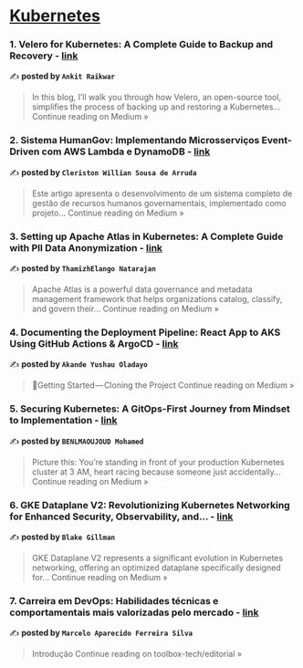 
<h1><a href=https://medium.com/tag/kubernetes/recommended target="_blank" rel="noopener noreferrer">Kubernetes</a></h1>
<h3>1. Velero for Kubernetes: A Complete Guide to Backup and Recovery - <a href="https://medium.com/@ankit1999raikwar/velero-for-kubernetes-a-complete-guide-to-backup-and-recovery-d67be3c38dd1?source=rss------kubernetes-5" target="_blank" rel="noopener noreferrer">link</a></h3>

✍️ **posted by `Ankit Raikwar`**

<blockquote>In this blog, I’ll walk you through how Velero, an open-source tool, simplifies the process of backing up and restoring a Kubernetes…
Continue reading on Medium »</blockquote>

<h3>2. Sistema HumanGov: Implementando Microsserviços Event-Driven com AWS Lambda e DynamoDB - <a href="https://medium.com/@cleriston_cwar/sistema-humangov-implementando-microsservi%C3%A7os-event-driven-com-aws-lambda-e-dynamodb-ccaa541d7c87?source=rss------kubernetes-5" target="_blank" rel="noopener noreferrer">link</a></h3>

✍️ **posted by `Cleriston Willian Sousa de Arruda`**

<blockquote>Este artigo apresenta o desenvolvimento de um sistema completo de gestão de recursos humanos governamentais, implementado como projeto…
Continue reading on Medium »</blockquote>

<h3>3. Setting up Apache Atlas in Kubernetes: A Complete Guide with PII Data Anonymization - <a href="https://thamizhelango.medium.com/setting-up-apache-atlas-in-kubernetes-a-complete-guide-with-pii-data-anonymization-7c492d239d95?source=rss------kubernetes-5" target="_blank" rel="noopener noreferrer">link</a></h3>

✍️ **posted by `ThamizhElango Natarajan`**

<blockquote>Apache Atlas is a powerful data governance and metadata management framework that helps organizations catalog, classify, and govern their…
Continue reading on Medium »</blockquote>

<h3>4. Documenting the Deployment Pipeline: React App to AKS Using GitHub Actions & ArgoCD - <a href="https://medium.com/@akandeoluwanifemi/documenting-the-deployment-pipeline-react-app-to-aks-using-github-actions-argocd-352f708bba4d?source=rss------kubernetes-5" target="_blank" rel="noopener noreferrer">link</a></h3>

✍️ **posted by `Akande Yushau Oladayo`**

<blockquote>🏁Getting Started — Cloning the Project
Continue reading on Medium »</blockquote>

<h3>5. Securing Kubernetes: A GitOps-First Journey from Mindset to Implementation - <a href="https://medium.com/@benlmaoujoud/securing-kubernetes-a-gitops-first-journey-from-mindset-to-implementation-5fb28d40b486?source=rss------kubernetes-5" target="_blank" rel="noopener noreferrer">link</a></h3>

✍️ **posted by `BENLMAOUJOUD Mohamed`**

<blockquote>Picture this: You’re standing in front of your production Kubernetes cluster at 3 AM, heart racing because someone just accidentally…
Continue reading on Medium »</blockquote>

<h3>6. GKE Dataplane V2: Revolutionizing Kubernetes Networking for Enhanced Security, Observability, and… - <a href="https://medium.com/@bgillman_83663/gke-dataplane-v2-revolutionizing-kubernetes-networking-for-enhanced-security-observability-and-b3348de8a735?source=rss------kubernetes-5" target="_blank" rel="noopener noreferrer">link</a></h3>

✍️ **posted by `Blake Gillman`**

<blockquote>GKE Dataplane V2 represents a significant evolution in Kubernetes networking, offering an optimized dataplane specifically designed for…
Continue reading on Medium »</blockquote>

<h3>7. Carreira em DevOps: Habilidades técnicas e comportamentais mais valorizadas pelo mercado - <a href="https://blog.toolboxdevops.cloud/carreira-em-devops-habilidades-t%C3%A9cnicas-e-comportamentais-mais-valorizadas-pelo-mercado-fa2042d96e35?source=rss------kubernetes-5" target="_blank" rel="noopener noreferrer">link</a></h3>

✍️ **posted by `Marcelo Aparecido Ferreira Silva`**

<blockquote>Introdução
Continue reading on toolbox-tech/editorial »</blockquote>

